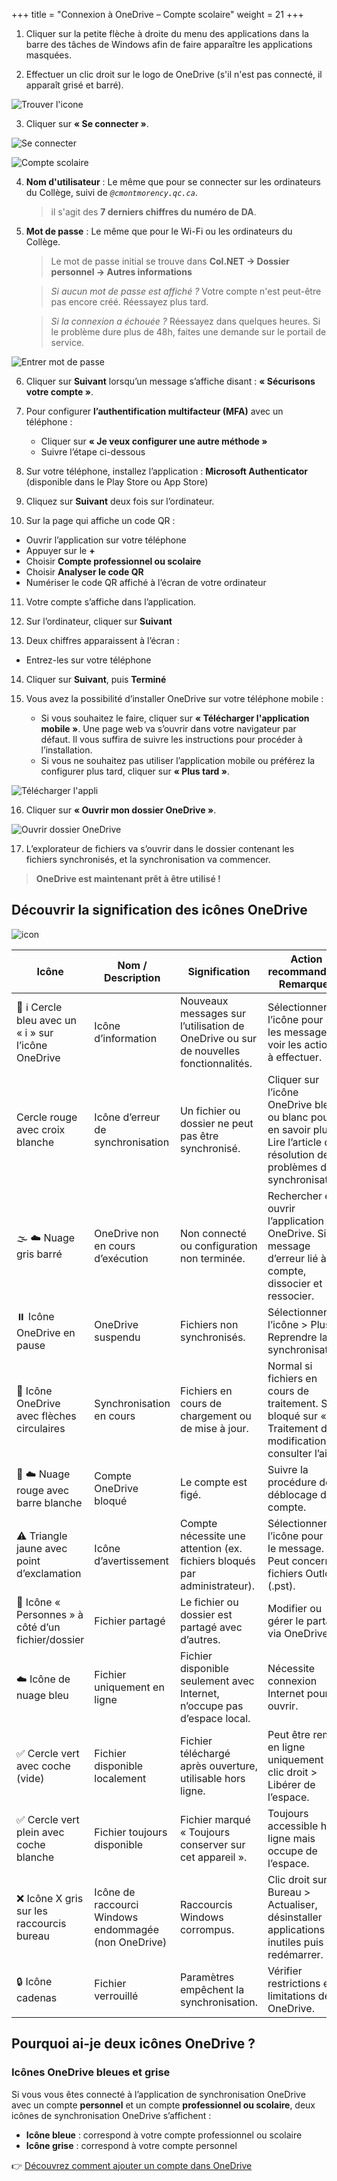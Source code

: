 +++
title = "Connexion à OneDrive – Compte scolaire"
weight = 21
+++


1. Cliquer sur la petite flèche à droite du menu des applications dans la barre des tâches de Windows afin de faire apparaître les applications masquées.

2. Effectuer un clic droit sur le logo de OneDrive (s'il n'est pas connecté, il apparaît grisé et barré).

![Trouver l'icone](1_trouver_onedrive.png?width=30vw)

3. Cliquer sur **« Se connecter »**.

![Se connecter](2_se_connecter.png?width=25vw)

![Compte scolaire](5_onedrive_scolaire.png?width=30vw)

4. **Nom d'utilisateur** :
   Le même que pour se connecter sur les ordinateurs du Collège, suivi de *`@cmontmorency.qc.ca`*.

   > il s'agit des **7 derniers chiffres du numéro de DA**.


5. **Mot de passe** :
   Le même que pour le Wi-Fi ou les ordinateurs du Collège.

   > Le mot de passe initial se trouve dans **Col.NET → Dossier personnel → Autres informations**

   > *Si aucun mot de passe est affiché ?* Votre compte n'est peut-être pas encore créé. Réessayez plus tard.
   
   > *Si la connexion a échouée ?* Réessayez dans quelques heures. Si le problème dure plus de 48h, faites une demande sur le portail de service.

![Entrer mot de passe](6_mot2passe.png?width=30vw)

6. Cliquer sur **Suivant** lorsqu’un message s’affiche disant :
   **« Sécurisons votre compte »**. 

7. Pour configurer **l’authentification multifacteur (MFA)** avec un téléphone :

   * Cliquer sur **« Je veux configurer une autre méthode »**
   * Suivre l’étape  ci-dessous

8. Sur votre téléphone, installez l’application :
   **Microsoft Authenticator** (disponible dans le Play Store ou App Store)

9. Cliquez sur **Suivant** deux fois sur l’ordinateur.

10. Sur la page qui affiche un code QR :

   * Ouvrir l’application sur votre téléphone
   * Appuyer sur le **+**
   * Choisir **Compte professionnel ou scolaire**
   * Choisir **Analyser le code QR**
   * Numériser le code QR affiché à l’écran de votre ordinateur

11. Votre compte s’affiche dans l’application.

12. Sur l’ordinateur, cliquer sur **Suivant**

13. Deux chiffres apparaissent à l’écran :

   * Entrez-les sur votre téléphone

14. Cliquer sur **Suivant**, puis **Terminé**

15. Vous avez la possibilité d’installer OneDrive sur votre téléphone mobile :

    * Si vous souhaitez le faire, cliquer sur **« Télécharger l'application mobile »**.
      Une page web va s’ouvrir dans votre navigateur par défaut. Il vous suffira de suivre les instructions pour procéder à l’installation.
    * Si vous ne souhaitez pas utiliser l’application mobile ou préférez la configurer plus tard, cliquer sur **« Plus tard »**.

![Télécharger l'appli](10_telecharger_appli.png?width=30vw)

16. Cliquer sur **« Ouvrir mon dossier OneDrive »**.

![Ouvrir dossier OneDrive](11_ouvrir_dossier.png?width=30vw)

17. L’explorateur de fichiers va s’ouvrir dans le dossier contenant les fichiers synchronisés, et la synchronisation va commencer.

> **OneDrive est maintenant prêt à être utilisé !**

## Découvrir la signification des icônes OneDrive

![icon](data:image/png)

| **Icône**                                            | **Nom / Description**                                | **Signification**                                                                    | **Action recommandée / Remarques**                                                                                             |
| ---------------------------------------------------- | ---------------------------------------------------- | ------------------------------------------------------------------------------------ | ------------------------------------------------------------------------------------------------------------------------------ |
| 🔵 ℹ️ Cercle bleu avec un « i » sur l’icône OneDrive | Icône d’information                                  | Nouveaux messages sur l’utilisation de OneDrive ou sur de nouvelles fonctionnalités. | Sélectionner l’icône pour lire les messages et voir les actions à effectuer.                                                   |
| Cercle rouge avec croix blanche                 | Icône d’erreur de synchronisation                    | Un fichier ou dossier ne peut pas être synchronisé.                                  | Cliquer sur l’icône OneDrive bleu ou blanc pour en savoir plus. Lire l’article de résolution des problèmes de synchronisation. |
| 🌫️ ☁️ Nuage gris barré                              | OneDrive non en cours d’exécution                    | Non connecté ou configuration non terminée.                                          | Rechercher et ouvrir l’application OneDrive. Si message d’erreur lié à un compte, dissocier et ressocier.                      |
| ⏸️ Icône OneDrive en pause                           | OneDrive suspendu                                    | Fichiers non synchronisés.                                                           | Sélectionner l’icône > Plus > Reprendre la synchronisation.                                                                    |
| 🔄 Icône OneDrive avec flèches circulaires           | Synchronisation en cours                             | Fichiers en cours de chargement ou de mise à jour.                                   | Normal si fichiers en cours de traitement. Si bloqué sur « Traitement des modifications », consulter l’aide.                   |
| 🚫 ☁️ Nuage rouge avec barre blanche                 | Compte OneDrive bloqué                               | Le compte est figé.                                                                  | Suivre la procédure de déblocage du compte.                                                                                    |
| ⚠️ Triangle jaune avec point d’exclamation           | Icône d’avertissement                                | Compte nécessite une attention (ex. fichiers bloqués par administrateur).            | Sélectionner l’icône pour lire le message. Peut concerner fichiers Outlook (.pst).                                             |
| 👥 Icône « Personnes » à côté d’un fichier/dossier   | Fichier partagé                                      | Le fichier ou dossier est partagé avec d’autres.                                     | Modifier ou gérer le partage via OneDrive.                                                                                     |
| ☁️ Icône de nuage bleu                               | Fichier uniquement en ligne                          | Fichier disponible seulement avec Internet, n’occupe pas d’espace local.             | Nécessite connexion Internet pour ouvrir.                                                                                      |
| ✅ Cercle vert avec coche (vide)                      | Fichier disponible localement                        | Fichier téléchargé après ouverture, utilisable hors ligne.                           | Peut être remis en ligne uniquement via clic droit > Libérer de l’espace.                                                      |
| ✅ Cercle vert plein avec coche blanche               | Fichier toujours disponible                          | Fichier marqué « Toujours conserver sur cet appareil ».                              | Toujours accessible hors ligne mais occupe de l’espace.                                                                        |
| ❌ Icône X gris sur les raccourcis bureau             | Icône de raccourci Windows endommagée (non OneDrive) | Raccourcis Windows corrompus.                                                        | Clic droit sur Bureau > Actualiser, désinstaller applications inutiles puis redémarrer.                                        |
| 🔒 Icône cadenas                                     | Fichier verrouillé                                   | Paramètres empêchent la synchronisation.                                             | Vérifier restrictions et limitations de OneDrive.                                                                              |


## Pourquoi ai-je deux icônes OneDrive ?

### Icônes OneDrive bleues et grise

Si vous vous êtes connecté à l’application de synchronisation OneDrive avec un compte **personnel** et un compte **professionnel ou scolaire**, deux icônes de synchronisation OneDrive s’affichent :

- **Icône bleue** : correspond à votre compte professionnel ou scolaire  
- **Icône grise** : correspond à votre compte personnel  

👉 [Découvrez comment ajouter un compte dans OneDrive](https://support.microsoft.com/fr-fr/office/comment-ajouter-un-compte-dans-onedrive-31b59063-5a94-4847-b846-c13b9e7635e2)

